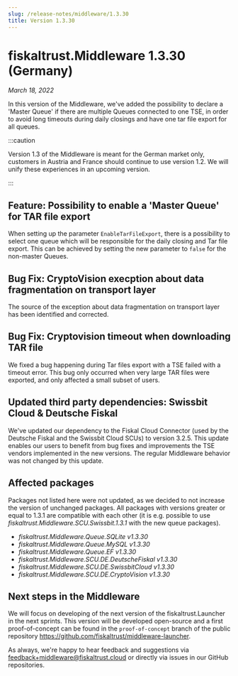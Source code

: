 ```yaml
---
slug: /release-notes/middleware/1.3.30
title: Version 1.3.30
---
```


# fiskaltrust.Middleware 1.3.30 (Germany)
_March 18, 2022_

In this version of the Middleware, we've added the possibility to declare a 'Master Queue' if there are multiple Queues connected to one TSE, in order to avoid long timeouts during daily closings and have one tar file export for all queues.

:::caution

Version 1.3 of the Middleware is meant for the German market only, customers in Austria and France should continue to use version 1.2. We will unify these experiences in an upcoming version.

:::

## Feature: Possibility to enable a 'Master Queue' for TAR file export

When setting up the parameter `EnableTarFileExport`, there is a possibility to select one queue which will be responsible for the daily closing and Tar file export.
This can be achieved by setting the new parameter to `false` for the non-master Queues.

## Bug Fix: CryptoVision execption about data fragmentation on transport layer

The source of the exception about data fragmentation on transport layer has been identified and corrected.

## Bug Fix: Cryptovision timeout when downloading TAR file

We fixed a bug happening during Tar files export with a TSE failed with a timeout error.
This bug only occurred when very large TAR files were exported, and only affected a small subset of users.

## Updated third party dependencies: Swissbit Cloud & Deutsche Fiskal

We've updated our dependency to the Fiskal Cloud Connector (used by the Deutsche Fiskal and the Swissbit Cloud SCUs) to version 3.2.5. This update enables our users to benefit from bug fixes and improvements the TSE vendors implemented in the new versions. 
The regular Middleware behavior was not changed by this update.

## Affected packages

Packages not listed here were not updated, as we decided to not increase the version of unchanged packages. All packages with versions greater or equal to 1.3.1 are compatible with each other (it is e.g. possible to use _fiskaltrust.Middleware.SCU.Swissbit.1.3.1_ with the new queue packages).

- _fiskaltrust.Middleware.Queue.SQLite v1.3.30_
- _fiskaltrust.Middleware.Queue.MySQL v1.3.30_
- _fiskaltrust.Middleware.Queue.EF v1.3.30_
- _fiskaltrust.Middleware.SCU.DE.DeutscheFiskal v1.3.30_
- _fiskaltrust.Middleware.SCU.DE.SwissbitCloud v1.3.30_
- _fiskaltrust.Middleware.SCU.DE.CryptoVision v1.3.30_

## Next steps in the Middleware
We will focus on developing of the next version of the fiskaltrust.Launcher in the next sprints.
This version will be developed open-source and a first proof-of-concept can be found in the `proof-of-concept` branch of the public repository https://github.com/fiskaltrust/middleware-launcher.

As always, we're happy to hear feedback and suggestions via [feedback+middleware@fiskaltrust.cloud](mailto:feedback+middleware@fiskaltrust.cloud) or directly via issues in our GitHub repositories.
